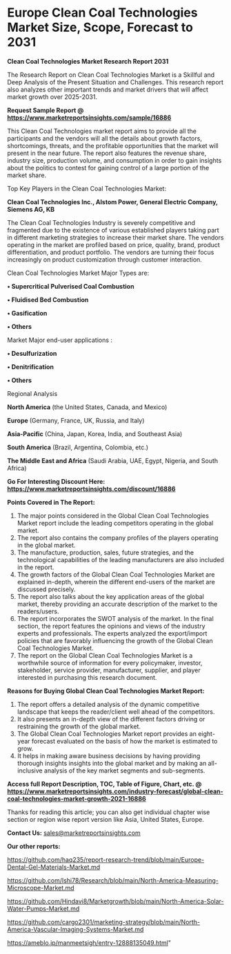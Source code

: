  # Europe Clean Coal Technologies Market Size, Scope, Forecast to 2031

<strong>Clean Coal Technologies Market Research Report 2031</strong>

The Research Report on Clean Coal Technologies Market is a Skillful and Deep Analysis of the Present Situation and Challenges. This research report also analyzes other important trends and market drivers that will affect market growth over 2025-2031.

<strong>Request Sample Report @ <a href=https://www.marketreportsinsights.com/sample/16886>https://www.marketreportsinsights.com/sample/16886</a></strong>

This Clean Coal Technologies market report aims to provide all the participants and the vendors will all the details about growth factors, shortcomings, threats, and the profitable opportunities that the market will present in the near future. The report also features the revenue share, industry size, production volume, and consumption in order to gain insights about the politics to contest for gaining control of a large portion of the market share.

Top Key Players in the Clean Coal Technologies Market:

<strong>Clean Coal Technologies Inc., Alstom Power, General Electric Company, Siemens AG, KB</strong>

The Clean Coal Technologies Industry is severely competitive and fragmented due to the existence of various established players taking part in different marketing strategies to increase their market share. The vendors operating in the market are profiled based on price, quality, brand, product differentiation, and product portfolio. The vendors are turning their focus increasingly on product customization through customer interaction.

Clean Coal Technologies Market Major Types are:

<strong>• Supercritical Pulverised Coal Combustion

• Fluidised Bed Combustion

• Gasification

• Others</strong>

Market Major end-user applications :

<strong>• Desulfurization

• Denitrification

• Others</strong>

Regional Analysis

</u><strong><b>North America</b></strong> (the United States, Canada, and Mexico)

<strong><b>Europe </b></strong>(Germany, France, UK, Russia, and Italy)

<strong><b>Asia-Pacific</b></strong> (China, Japan, Korea, India, and Southeast Asia)

<strong><b>South America</b></strong> (Brazil, Argentina, Colombia, etc.)

<strong><b>The Middle East and Africa</b></strong> (Saudi Arabia, UAE, Egypt, Nigeria, and South Africa)

<strong>Go For Interesting Discount Here: <a href=https://www.marketreportsinsights.com/discount/16886>https://www.marketreportsinsights.com/discount/16886</a></strong>

<strong>Points Covered in The Report:</strong>
<ol>
  <li>The major points considered in the Global Clean Coal Technologies Market report include the leading competitors operating in the global market.</li>
  <li>The report also contains the company profiles of the players operating in the global market.</li>
  <li>The manufacture, production, sales, future strategies, and the technological capabilities of the leading manufacturers are also included in the report.</li>
  <li>The growth factors of the Global Clean Coal Technologies Market are explained in-depth, wherein the different end-users of the market are discussed precisely.</li>
  <li>The report also talks about the key application areas of the global market, thereby providing an accurate description of the market to the readers/users.</li>
  <li>The report incorporates the SWOT analysis of the market. In the final section, the report features the opinions and views of the industry experts and professionals. The experts analyzed the export/import policies that are favorably influencing the growth of the Global Clean Coal Technologies Market.</li>
  <li>The report on the Global Clean Coal Technologies Market is a worthwhile source of information for every policymaker, investor, stakeholder, service provider, manufacturer, supplier, and player interested in purchasing this research document.</li>
</ol>
<strong>Reasons for Buying Global Clean Coal Technologies Market Report:</strong>

<ol>
  <li>The report offers a detailed analysis of the dynamic competitive landscape that keeps the reader/client well ahead of the competitors.</li>
  <li>It also presents an in-depth view of the different factors driving or restraining the growth of the global market.</li>
  <li>The Global Clean Coal Technologies Market report provides an eight-year forecast evaluated on the basis of how the market is estimated to grow.</li>
  <li>It helps in making aware business decisions by having providing thorough insights insights into the global market and by making an all-inclusive analysis of the key market segments and sub-segments.</li>
</ol>
<strong>Access full Report Description, TOC, Table of Figure, Chart, etc. @ <a href=https://www.marketreportsinsights.com/industry-forecast/global-clean-coal-technologies-market-growth-2021-16886>https://www.marketreportsinsights.com/industry-forecast/global-clean-coal-technologies-market-growth-2021-16886</a></strong>


Thanks for reading this article; you can also get individual chapter wise section or region wise report version like Asia, United States, Europe.

<strong>Contact Us:</strong>
sales@marketreportsinsights.com

<strong>Our other reports:</strong>

<a href=https://github.com/haq235/report-research-trend/blob/main/Europe-Dental-Gel-Materials-Market.md>https://github.com/haq235/report-research-trend/blob/main/Europe-Dental-Gel-Materials-Market.md</a>

<a href=https://github.com/Ishi78/Research/blob/main/North-America-Measuring-Microscope-Market.md>https://github.com/Ishi78/Research/blob/main/North-America-Measuring-Microscope-Market.md</a>

<a href=https://github.com/Hindavi8/Marketgrowth/blob/main/North-America-Solar-Water-Pumps-Market.md>https://github.com/Hindavi8/Marketgrowth/blob/main/North-America-Solar-Water-Pumps-Market.md</a>

<a href=https://github.com/cargo2301/marketing-strategy/blob/main/North-America-Vascular-Imaging-Systems-Market.md>https://github.com/cargo2301/marketing-strategy/blob/main/North-America-Vascular-Imaging-Systems-Market.md</a>

<a href=https://ameblo.jp/manmeetsigh/entry-12888135049.html>https://ameblo.jp/manmeetsigh/entry-12888135049.html</a>"
